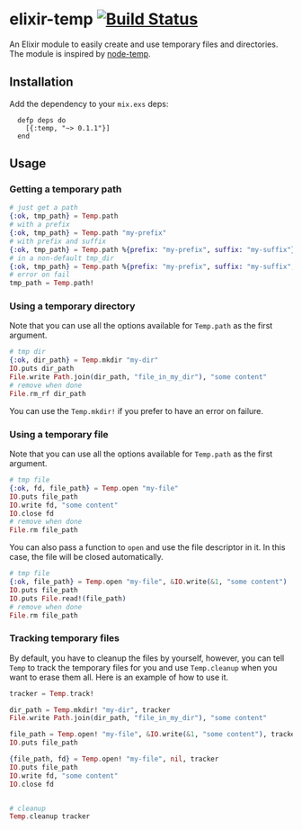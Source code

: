 # elixir-temp [![Build Status](https://travis-ci.org/tuvistavie/elixir-temp.svg?branch=master)](https://travis-ci.org/tuvistavie/elixir-temp)

An Elixir module to easily create and use temporary files and directories.
The module is inspired by [node-temp](https://github.com/bruce/node-temp).

## Installation

 Add the dependency to your `mix.exs` deps:

```
  defp deps do
    [{:temp, "~> 0.1.1"}]
  end
```

## Usage

### Getting a temporary path

```elixir
# just get a path
{:ok, tmp_path} = Temp.path
# with a prefix
{:ok, tmp_path} = Temp.path "my-prefix"
# with prefix and suffix
{:ok, tmp_path} = Temp.path %{prefix: "my-prefix", suffix: "my-suffix"}
# in a non-default tmp_dir
{:ok, tmp_path} = Temp.path %{prefix: "my-prefix", suffix: "my-suffix", basedir: "/my-tmp"}
# error on fail
tmp_path = Temp.path!
```

### Using a temporary directory

Note that you can use all the options available for `Temp.path` as the first argument.

```elixir
# tmp dir
{:ok, dir_path} = Temp.mkdir "my-dir"
IO.puts dir_path
File.write Path.join(dir_path, "file_in_my_dir"), "some content"
# remove when done
File.rm_rf dir_path
```

You can use the `Temp.mkdir!` if you prefer to have an error on failure.

### Using a temporary file

Note that you can use all the options available for `Temp.path` as the first argument.

```elixir
# tmp file
{:ok, fd, file_path} = Temp.open "my-file"
IO.puts file_path
IO.write fd, "some content"
IO.close fd
# remove when done
File.rm file_path
```

You can also pass a function to `open` and use the file descriptor in it. In this case, the file will be closed automatically.

```elixir
# tmp file
{:ok, file_path} = Temp.open "my-file", &IO.write(&1, "some content")
IO.puts file_path
IO.puts File.read!(file_path)
# remove when done
File.rm file_path
```

### Tracking temporary files

By default, you have to cleanup the files by yourself, however, you can tell
`Temp` to track the temporary files for you and use `Temp.cleanup` when you want to erase them all. Here is an example of how to use it.

```elixir
tracker = Temp.track!

dir_path = Temp.mkdir! "my-dir", tracker
File.write Path.join(dir_path, "file_in_my_dir"), "some content"

file_path = Temp.open! "my-file", &IO.write(&1, "some content"), tracker
IO.puts file_path

{file_path, fd} = Temp.open! "my-file", nil, tracker
IO.puts file_path
IO.write fd, "some content"
IO.close fd


# cleanup
Temp.cleanup tracker
```
